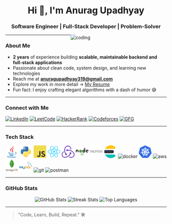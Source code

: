 <h1 align="center">Hi 👋, I'm Anurag Upadhyay</h1>
<h3 align="center">Software Engineer | Full-Stack Developer | Problem-Solver</h3>

<img align="right" alt="coding" width="300" src="https://user-images.githubusercontent.com/55389276/140866485-8fb1c876-9a8f-4d6a-98dc-08c4981eaf70.gif">

---

###  About Me  
- **2 years** of experience building **scalable, maintainable backend and full-stack applications**  
- Passionate about clean code, system design, and learning new technologies  
- Reach me at **anuragupadhyay319@gmail.com**  
- Explore my work in more detail → [My Resume](https://drive.google.com/file/d/1q02X7-KZcR44NDF5dlWGCjB6gE11320Q/view?usp=sharing)  
- Fun fact: I enjoy crafting elegant algorithms with a dash of humor 😅

---

###  Connect with Me  
<p align="left">
  <a href="https://www.linkedin.com/in/anurag-upadhyay-6b808b208/" target="_blank"><img src="https://img.icons8.com/color/48/000000/linkedin.png" alt="LinkedIn" /></a>
  <a href="https://leetcode.com/anurag319/" target="_blank"><img src="https://img.icons8.com/color/48/000000/leetcode.png" alt="LeetCode" /></a>
  <a href="https://www.hackerrank.com/anuragupadhyay31" target="_blank"><img src="https://img.icons8.com/color/48/000000/hackerrank.png" alt="HackerRank" /></a>
  <a href="https://codeforces.com/profile/anuragupadhyay319" target="_blank"><img src="https://cdn.jsdelivr.net/npm/simple-icons@3.1.0/icons/codeforces.svg" alt="Codeforces" height="40" width="40"/></a>
  <a href="https://auth.geeksforgeeks.org/user/anuragupadhyay319" target="_blank"><img src="https://img.icons8.com/color/48/000000/GeeksforGeeks.png" alt="GFG" /></a>
</p>

---

###  Tech Stack  
<p align="left"> 
  <img src="https://raw.githubusercontent.com/devicons/devicon/master/icons/java/java-original.svg" alt="java" width="40" height="40"/> 
  <img src="https://raw.githubusercontent.com/devicons/devicon/master/icons/python/python-original.svg" alt="python" width="40" height="40"/> 
  <img src="https://raw.githubusercontent.com/devicons/devicon/master/icons/javascript/javascript-original.svg" alt="javascript" width="40" height="40"/> 
  <img src="https://raw.githubusercontent.com/devicons/devicon/master/icons/react/react-original.svg" alt="react" width="40" height="40"/> 
  <img src="https://raw.githubusercontent.com/devicons/devicon/master/icons/redux/redux-original.svg" alt="redux" width="40" height="40"/> 
  <img src="https://raw.githubusercontent.com/devicons/devicon/master/icons/nodejs/nodejs-original-wordmark.svg" alt="nodejs" width="40" height="40"/> 
  <img src="https://raw.githubusercontent.com/devicons/devicon/master/icons/express/express-original-wordmark.svg" alt="express" width="40" height="40"/> 
  <img src="https://raw.githubusercontent.com/devicons/devicon/master/icons/elasticsearch/elasticsearch-original.svg" alt="elasticsearch" width="40" height="40"/>
  <img src="https://www.vectorlogo.zone/logos/docker/docker-icon.svg" alt="docker" width="40" height="40"/>
  <img src="https://raw.githubusercontent.com/devicons/devicon/master/icons/kubernetes/kubernetes-plain.svg" alt="kubernetes" width="40" height="40"/>
  <img src="https://raw.githubusercontent.com/devicons/devicon/master/icons/aws/aws-original.svg" alt="aws" width="40" height="40"/>
  <img src="https://raw.githubusercontent.com/devicons/devicon/master/icons/mongodb/mongodb-original-wordmark.svg" alt="mongodb" width="40" height="40"/> 
  <img src="https://raw.githubusercontent.com/devicons/devicon/master/icons/mysql/mysql-original-wordmark.svg" alt="mysql" width="40" height="40"/> 
  <img src="https://www.vectorlogo.zone/logos/git-scm/git-scm-icon.svg" alt="git" width="40" height="40"/> 
  <img src="https://www.vectorlogo.zone/logos/getpostman/getpostman-icon.svg" alt="postman" width="40" height="40"/> 
</p>

---

###  GitHub Stats  
<p align="center">
  <img src="https://github-readme-stats.vercel.app/api?username=anurag319&show_icons=true&theme=tokyonight" alt="GitHub Stats" />
  <img src="https://github-readme-streak-stats.herokuapp.com/?user=anurag319&theme=tokyonight" alt="Streak Stats" />
  <img src="https://github-readme-stats.vercel.app/api/top-langs/?username=anurag319&layout=compact&theme=tokyonight" alt="Top Languages" />
</p>

---

> "Code, Learn, Build, Repeat." 🛠️
